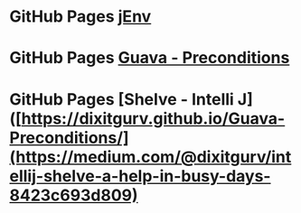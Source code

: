 # GitHub Pages [jEnv](https://dixitgurv.github.io/lightning-talks-jenv/#1)

# GitHub Pages [Guava - Preconditions](https://dixitgurv.github.io/Guava-Preconditions/)

# GitHub Pages [Shelve - Intelli J]([https://dixitgurv.github.io/Guava-Preconditions/](https://medium.com/@dixitgurv/intellij-shelve-a-help-in-busy-days-8423c693d809)
